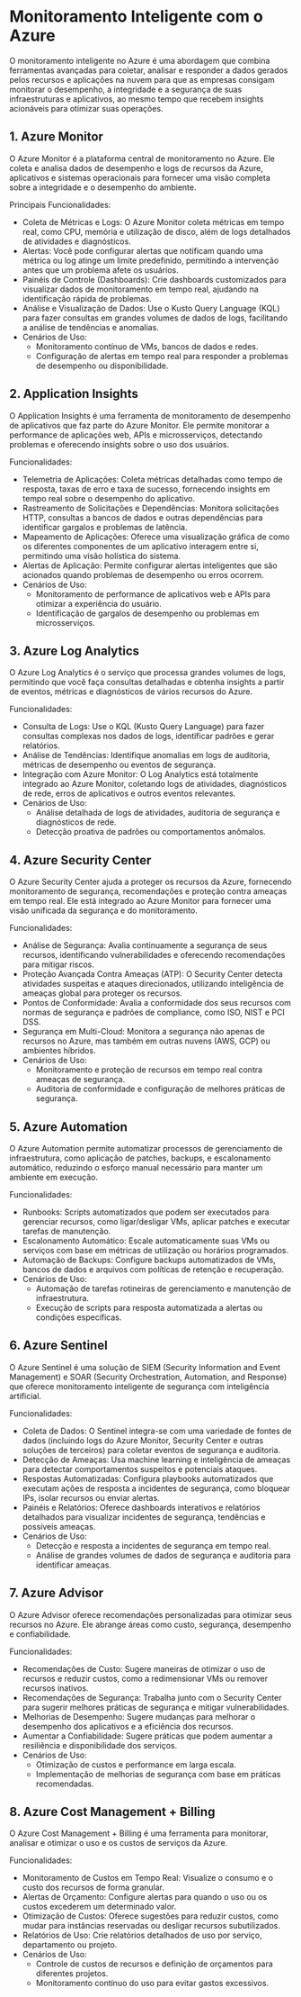 # Monitoramento Inteligente com o Azure
O monitoramento inteligente no Azure é uma abordagem que combina ferramentas avançadas para coletar, analisar e responder a dados gerados pelos recursos e aplicações na nuvem para que as empresas consigam monitorar o desempenho, a integridade e a segurança de suas infraestruturas e aplicativos, ao mesmo tempo que recebem insights acionáveis para otimizar suas operações.

## 1. Azure Monitor
O Azure Monitor é a plataforma central de monitoramento no Azure. Ele coleta e analisa dados de desempenho e logs de recursos da Azure, aplicativos e sistemas operacionais para fornecer uma visão completa sobre a integridade e o desempenho do ambiente.

Principais Funcionalidades:
- Coleta de Métricas e Logs: O Azure Monitor coleta métricas em tempo real, como CPU, memória e utilização de disco, além de logs detalhados de atividades e diagnósticos.
- Alertas: Você pode configurar alertas que notificam quando uma métrica ou log atinge um limite predefinido, permitindo a intervenção antes que um problema afete os usuários.
- Painéis de Controle (Dashboards): Crie dashboards customizados para visualizar dados de monitoramento em tempo real, ajudando na identificação rápida de problemas.
- Análise e Visualização de Dados: Use o Kusto Query Language (KQL) para fazer consultas em grandes volumes de dados de logs, facilitando a análise de tendências e anomalias.
- Cenários de Uso:
    - Monitoramento contínuo de VMs, bancos de dados e redes.
    - Configuração de alertas em tempo real para responder a problemas de desempenho ou disponibilidade.

## 2. Application Insights
O Application Insights é uma ferramenta de monitoramento de desempenho de aplicativos que faz parte do Azure Monitor. Ele permite monitorar a performance de aplicações web, APIs e microsserviços, detectando problemas e oferecendo insights sobre o uso dos usuários.

Funcionalidades:
- Telemetria de Aplicações: Coleta métricas detalhadas como tempo de resposta, taxas de erro e taxa de sucesso, fornecendo insights em tempo real sobre o desempenho do aplicativo.
- Rastreamento de Solicitações e Dependências: Monitora solicitações HTTP, consultas a bancos de dados e outras dependências para identificar gargalos e problemas de latência.
- Mapeamento de Aplicações: Oferece uma visualização gráfica de como os diferentes componentes de um aplicativo interagem entre si, permitindo uma visão holística do sistema.
- Alertas de Aplicação: Permite configurar alertas inteligentes que são acionados quando problemas de desempenho ou erros ocorrem.
- Cenários de Uso:
    - Monitoramento de performance de aplicativos web e APIs para otimizar a experiência do usuário.
    - Identificação de gargalos de desempenho ou problemas em microsserviços.

## 3. Azure Log Analytics
O Azure Log Analytics é o serviço que processa grandes volumes de logs, permitindo que você faça consultas detalhadas e obtenha insights a partir de eventos, métricas e diagnósticos de vários recursos do Azure.

Funcionalidades:
- Consulta de Logs: Use o KQL (Kusto Query Language) para fazer consultas complexas nos dados de logs, identificar padrões e gerar relatórios.
- Análise de Tendências: Identifique anomalias em logs de auditoria, métricas de desempenho ou eventos de segurança.
- Integração com Azure Monitor: O Log Analytics está totalmente integrado ao Azure Monitor, coletando logs de atividades, diagnósticos de rede, erros de aplicativos e outros eventos relevantes.
- Cenários de Uso:
    - Análise detalhada de logs de atividades, auditoria de segurança e diagnósticos de rede.
    - Detecção proativa de padrões ou comportamentos anômalos.

## 4. Azure Security Center
O Azure Security Center ajuda a proteger os recursos da Azure, fornecendo monitoramento de segurança, recomendações e proteção contra ameaças em tempo real. Ele está integrado ao Azure Monitor para fornecer uma visão unificada da segurança e do monitoramento.

Funcionalidades:
- Análise de Segurança: Avalia continuamente a segurança de seus recursos, identificando vulnerabilidades e oferecendo recomendações para mitigar riscos.
- Proteção Avançada Contra Ameaças (ATP): O Security Center detecta atividades suspeitas e ataques direcionados, utilizando inteligência de ameaças global para proteger os recursos.
- Pontos de Conformidade: Avalia a conformidade dos seus recursos com normas de segurança e padrões de compliance, como ISO, NIST e PCI DSS.
- Segurança em Multi-Cloud: Monitora a segurança não apenas de recursos no Azure, mas também em outras nuvens (AWS, GCP) ou ambientes híbridos.
- Cenários de Uso:
    - Monitoramento e proteção de recursos em tempo real contra ameaças de segurança.
    - Auditoria de conformidade e configuração de melhores práticas de segurança.

## 5. Azure Automation
O Azure Automation permite automatizar processos de gerenciamento de infraestrutura, como aplicação de patches, backups, e escalonamento automático, reduzindo o esforço manual necessário para manter um ambiente em execução.

Funcionalidades:
- Runbooks: Scripts automatizados que podem ser executados para gerenciar recursos, como ligar/desligar VMs, aplicar patches e executar tarefas de manutenção.
- Escalonamento Automático: Escale automaticamente suas VMs ou serviços com base em métricas de utilização ou horários programados.
- Automação de Backups: Configure backups automatizados de VMs, bancos de dados e arquivos com políticas de retenção e recuperação.
- Cenários de Uso:
    - Automação de tarefas rotineiras de gerenciamento e manutenção de infraestrutura.
    - Execução de scripts para resposta automatizada a alertas ou condições específicas.

## 6. Azure Sentinel
O Azure Sentinel é uma solução de SIEM (Security Information and Event Management) e SOAR (Security Orchestration, Automation, and Response) que oferece monitoramento inteligente de segurança com inteligência artificial.

Funcionalidades:
- Coleta de Dados: O Sentinel integra-se com uma variedade de fontes de dados (incluindo logs do Azure Monitor, Security Center e outras soluções de terceiros) para coletar eventos de segurança e auditoria.
- Detecção de Ameaças: Usa machine learning e inteligência de ameaças para detectar comportamentos suspeitos e potenciais ataques.
- Respostas Automatizadas: Configura playbooks automatizados que executam ações de resposta a incidentes de segurança, como bloquear IPs, isolar recursos ou enviar alertas.
- Painéis e Relatórios: Oferece dashboards interativos e relatórios detalhados para visualizar incidentes de segurança, tendências e possíveis ameaças.
- Cenários de Uso:
    - Detecção e resposta a incidentes de segurança em tempo real.
    - Análise de grandes volumes de dados de segurança e auditoria para identificar ameaças.

## 7. Azure Advisor
O Azure Advisor oferece recomendações personalizadas para otimizar seus recursos no Azure. Ele abrange áreas como custo, segurança, desempenho e confiabilidade.

Funcionalidades:
- Recomendações de Custo: Sugere maneiras de otimizar o uso de recursos e reduzir custos, como a redimensionar VMs ou remover recursos inativos.
- Recomendações de Segurança: Trabalha junto com o Security Center para sugerir melhores práticas de segurança e mitigar vulnerabilidades.
- Melhorias de Desempenho: Sugere mudanças para melhorar o desempenho dos aplicativos e a eficiência dos recursos.
- Aumentar a Confiabilidade: Sugere práticas que podem aumentar a resiliência e disponibilidade dos serviços.
- Cenários de Uso:
    - Otimização de custos e performance em larga escala.
    - Implementação de melhorias de segurança com base em práticas recomendadas.

## 8. Azure Cost Management + Billing
O Azure Cost Management + Billing é uma ferramenta para monitorar, analisar e otimizar o uso e os custos de serviços da Azure.

Funcionalidades:
- Monitoramento de Custos em Tempo Real: Visualize o consumo e o custo dos recursos de forma granular.
- Alertas de Orçamento: Configure alertas para quando o uso ou os custos excederem um determinado valor.
- Otimização de Custos: Oferece sugestões para reduzir custos, como mudar para instâncias reservadas ou desligar recursos subutilizados.
- Relatórios de Uso: Crie relatórios detalhados de uso por serviço, departamento ou projeto.
- Cenários de Uso:
    - Controle de custos de recursos e definição de orçamentos para diferentes projetos.
    - Monitoramento contínuo do uso para evitar gastos excessivos.
